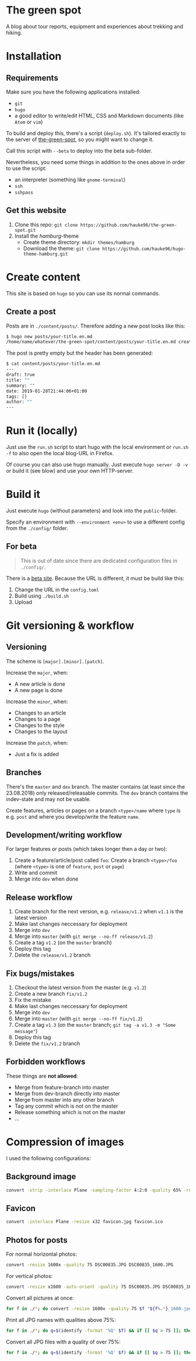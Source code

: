 # The green spot

A blog about tour reports, equipment and experiences about trekking and hiking.

# Installation

## Requirements
Make sure you have the following applications installed:
* `git`
* `hugo`
* a good editor to write/edit HTML, CSS and Markdown documents (like `Atom` or `vim`)

To build and deploy this, there's a script (`deploy.sh`).
It's tailored exactly to the server of [the-green-spot](https://the-green-spot.de), so you might want to change it.

Call this script with `--beta` to deploy into the beta sub-folder.

Nevertheless, you need some things in addition to the ones above in order to use the script:
* an interpreter (something like `gnome-terminal`)
* `ssh`
* `sshpass`

## Get this website
1. Clone this repo: `git clone https://github.com/hauke96/the-green-spot.git`
2. Install the _hamburg_-theme
    * Create theme directory: `mkdir themes/hamburg`
    * Download the theme: `git clone https://github.com/hauke96/hugo-theme-hamburg.git`

# Create content
This site is based on `hugo` so you can use its normal commands.

## Create a post
Posts are in `./content/posts/`. Therefore adding a new post looks like this:

```bash
$ hugo new posts/your-title.en.md
/home/name/whatever/the-green-spot/content/posts/your-title.en.md created
```

The post is pretty empty but the header has been generated:
```bash
$ cat content/posts/your-title.en.md
---
draft: true
title: ""
summary: ""
date: 2019-01-28T21:44:06+01:00
tags: []
author: ""
---
```

# Run it (locally)
Just use the `run.sh` script to start hugo with the local environment or `run.sh -f` to also open the local blog-URL in Firefox.

Of course you can also use hugo manually.
Just execute `hugo server -D -v` or build it (see blow) and use your own HTTP-server.

# Build it
Just execute `hugo` (without parameters) and look into the `public`-folder.

Specify an environment with `--environment <env>` to use a different config from the `./config/` folder.

## For beta

> This is out of date since there are dedicated configuration files in `./config/`.

There is a [beta site](https://the-green-spot.de/beta). Because the URL is different, it must be build like this:

1. Change the URL in the `config.toml`
2. Build using `./build.sh`
3. Upload

# Git versioning & workflow

## Versioning
The scheme is `[major].[minor].[patch]`.

Increase the `major`, when:
* A new article is done
* A new page is done

Increase the `minor`, when:
* Changes to an article
* Changes to a page
* Changes to the style
* Changes to the layout

Increase the `patch`, when:
* Just a fix is added

## Branches
There's the `master` and `dev` branch. The master contains (at least since the 23.08.2018) only released/releasable commits. The `dev` branch contains the indev-state and may not be usable.

Create features, articles or pages on a branch `<type>/name` where `type` is e.g. `post` and where you develop/write the feature `name`.

## Development/writing workflow
For larger features or posts (which takes longer then a day or two):

1. Create a feature/article/post called `foo`: Create a branch `<type>/foo` (where `<type>` is one of `feature`, `post` or `page`)
2. Write and commit
3. Merge into `dev` when done

## Release workflow
1. Create branch for the next version, e.g. `release/v1.2` when `v1.1` is the latest version
2. Make last changes neccessary for deployment
3. Merge into `dev`
4. Merge into `master` (with `git merge --no-ff release/v1.2`)
5. Create a tag `v1.2` (on the `master` branch)
6. Deploy this tag
7. Delete the `release/v1.2` branch

## Fix bugs/mistakes
1. Checkout the latest version from the master (e.g. `v1.2`)
2. Create a new branch `fix/v1.2`
3. Fix the mistake
4. Make last changes neccessary for deployment
5. Merge into `dev`
6. Merge into `master` (with `git merge --no-ff fix/v1.2`)
7. Create a tag `v1.3` (on the `master` branch; `git tag -a v1.3 -m "Some message"`)
8. Deploy this tag
9. Delete the `fix/v1.2` branch

## Forbidden workflows
These things are **not allowed**:

* Merge from feature-branch into master
* Merge from dev-branch directly into master
* Merge from master into any other branch
* Tag any commit which is not on the master
* Release something which is not on the master
* ...

# Compression of images
I used the following configurations:

## Background image

```bash
convert -strip -interlace Plane -sampling-factor 4:2:0 -quality 65% -resize x650 -gaussian-blur 1x1 bg.jpg bg-out.jpg
```

## Favicon

```bash
convert -interlace Plane -resize x32 favicon.jpg favicon.ico
```

## Photos for posts
For normal horizontal photos:
```bash
convert -resize 1600x -quality 75 DSC00835.JPG DSC00835_1600.JPG
```

For vertical photos:
```bash
convert -resize x1600 -auto-orient -quality 75 DSC00835.JPG DSC00835_1600.JPG
```

Convert all pictures at once:
```bash
for f in ./*; do convert -resize 1600x -quality 75 $f "${f%.*}_1600.jpg"; done
```

Print all JPG names with qualities above 75%:
```bash
for f in ./*; do q=$(identify -format '%Q' $f) && if [[ $q > 75 ]]; then echo "$f  ==>  $q"; fi; done
```

Convert all JPG files with a quality of over 75%:
```bash
for f in ./*; do q=$(identify -format '%Q' $f) && if [[ $q > 75 ]]; then mogrify -quality 75 $f; fi; done
```
